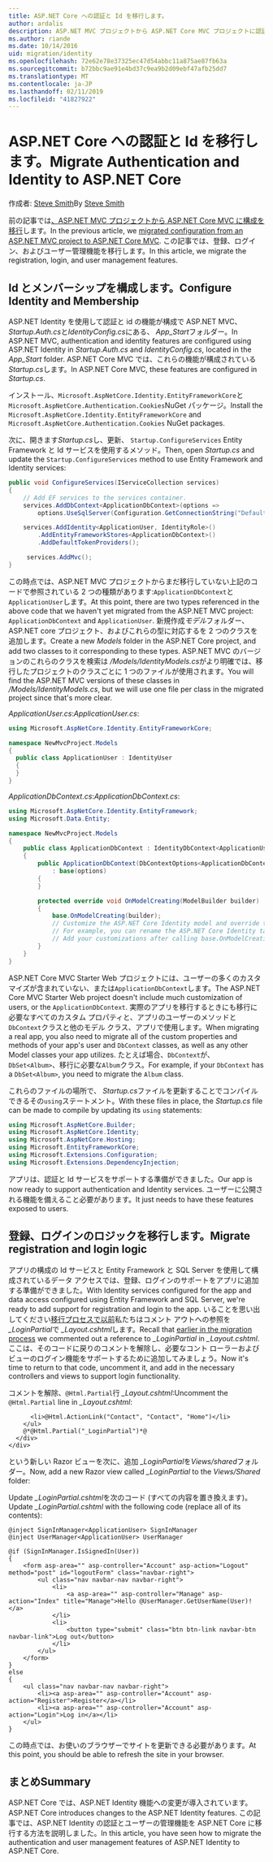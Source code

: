 ```yaml
---
title: ASP.NET Core への認証と Id を移行します。
author: ardalis
description: ASP.NET MVC プロジェクトから ASP.NET Core MVC プロジェクトに認証と id を移行する方法について説明します。
ms.author: riande
ms.date: 10/14/2016
uid: migration/identity
ms.openlocfilehash: 72e62e78e37325ec47d54abbc11a875ae87fb63a
ms.sourcegitcommit: b72bbc9ae91e4bd37c9ea9b2d09ebf47afb25dd7
ms.translationtype: MT
ms.contentlocale: ja-JP
ms.lasthandoff: 02/11/2019
ms.locfileid: "41827922"
---
```

# <a name="migrate-authentication-and-identity-to-aspnet-core"></a><span data-ttu-id="a4f14-103">ASP.NET Core への認証と Id を移行します。</span><span class="sxs-lookup"><span data-stu-id="a4f14-103">Migrate Authentication and Identity to ASP.NET Core</span></span>

<span data-ttu-id="a4f14-104">作成者: [Steve Smith](https://ardalis.com/)</span><span class="sxs-lookup"><span data-stu-id="a4f14-104">By [Steve Smith](https://ardalis.com/)</span></span>

<span data-ttu-id="a4f14-105">前の記事では[、ASP.NET MVC プロジェクトから ASP.NET Core MVC に構成を移行](xref:migration/configuration)します。</span><span class="sxs-lookup"><span data-stu-id="a4f14-105">In the previous article, we [migrated configuration from an ASP.NET MVC project to ASP.NET Core MVC](xref:migration/configuration).</span></span> <span data-ttu-id="a4f14-106">この記事では、登録、ログイン、およびユーザー管理機能を移行します。</span><span class="sxs-lookup"><span data-stu-id="a4f14-106">In this article, we migrate the registration, login, and user management features.</span></span>

## <a name="configure-identity-and-membership"></a><span data-ttu-id="a4f14-107">Id とメンバーシップを構成します。</span><span class="sxs-lookup"><span data-stu-id="a4f14-107">Configure Identity and Membership</span></span>

<span data-ttu-id="a4f14-108">ASP.NET Identity を使用して認証と id の機能が構成で ASP.NET MVC、 *Startup.Auth.cs*と*IdentityConfig.cs*にある、 *App_Start*フォルダー。</span><span class="sxs-lookup"><span data-stu-id="a4f14-108">In ASP.NET MVC, authentication and identity features are configured using ASP.NET Identity in *Startup.Auth.cs* and *IdentityConfig.cs*, located in the *App_Start* folder.</span></span> <span data-ttu-id="a4f14-109">ASP.NET Core MVC では、これらの機能が構成されている*Startup.cs*します。</span><span class="sxs-lookup"><span data-stu-id="a4f14-109">In ASP.NET Core MVC, these features are configured in *Startup.cs*.</span></span>

<span data-ttu-id="a4f14-110">インストール、`Microsoft.AspNetCore.Identity.EntityFrameworkCore`と`Microsoft.AspNetCore.Authentication.Cookies`NuGet パッケージ。</span><span class="sxs-lookup"><span data-stu-id="a4f14-110">Install the `Microsoft.AspNetCore.Identity.EntityFrameworkCore` and `Microsoft.AspNetCore.Authentication.Cookies` NuGet packages.</span></span>

<span data-ttu-id="a4f14-111">次に、開きます*Startup.cs*し、更新、 `Startup.ConfigureServices` Entity Framework と Id サービスを使用するメソッド。</span><span class="sxs-lookup"><span data-stu-id="a4f14-111">Then, open *Startup.cs* and update the `Startup.ConfigureServices` method to use Entity Framework and Identity services:</span></span>

```csharp
public void ConfigureServices(IServiceCollection services)
{
    // Add EF services to the services container.
    services.AddDbContext<ApplicationDbContext>(options =>
        options.UseSqlServer(Configuration.GetConnectionString("DefaultConnection")));

    services.AddIdentity<ApplicationUser, IdentityRole>()
        .AddEntityFrameworkStores<ApplicationDbContext>()
        .AddDefaultTokenProviders();

     services.AddMvc();
}
```

<span data-ttu-id="a4f14-112">この時点では、ASP.NET MVC プロジェクトからまだ移行していない上記のコードで参照されている 2 つの種類があります:`ApplicationDbContext`と`ApplicationUser`します。</span><span class="sxs-lookup"><span data-stu-id="a4f14-112">At this point, there are two types referenced in the above code that we haven't yet migrated from the ASP.NET MVC project: `ApplicationDbContext` and `ApplicationUser`.</span></span> <span data-ttu-id="a4f14-113">新規作成*モデル*フォルダー、ASP.NET core プロジェクト、およびこれらの型に対応するを 2 つのクラスを追加します。</span><span class="sxs-lookup"><span data-stu-id="a4f14-113">Create a new *Models* folder in the ASP.NET Core project, and add two classes to it corresponding to these types.</span></span> <span data-ttu-id="a4f14-114">ASP.NET MVC のバージョンのこれらのクラスを検索は */Models/IdentityModels.cs*がより明確では、移行したプロジェクトのクラスごとに 1 つのファイルが使用されます。</span><span class="sxs-lookup"><span data-stu-id="a4f14-114">You will find the ASP.NET MVC versions of these classes in */Models/IdentityModels.cs*, but we will use one file per class in the migrated project since that's more clear.</span></span>

<span data-ttu-id="a4f14-115">*ApplicationUser.cs*:</span><span class="sxs-lookup"><span data-stu-id="a4f14-115">*ApplicationUser.cs*:</span></span>

```csharp
using Microsoft.AspNetCore.Identity.EntityFrameworkCore;

namespace NewMvcProject.Models
{
  public class ApplicationUser : IdentityUser
  {
  }
}
```

<span data-ttu-id="a4f14-116">*ApplicationDbContext.cs*:</span><span class="sxs-lookup"><span data-stu-id="a4f14-116">*ApplicationDbContext.cs*:</span></span>

```csharp
using Microsoft.AspNetCore.Identity.EntityFramework;
using Microsoft.Data.Entity;

namespace NewMvcProject.Models
{
    public class ApplicationDbContext : IdentityDbContext<ApplicationUser>
    {
        public ApplicationDbContext(DbContextOptions<ApplicationDbContext> options)
            : base(options)
        {
        }

        protected override void OnModelCreating(ModelBuilder builder)
        {
            base.OnModelCreating(builder);
            // Customize the ASP.NET Core Identity model and override the defaults if needed.
            // For example, you can rename the ASP.NET Core Identity table names and more.
            // Add your customizations after calling base.OnModelCreating(builder);
        }
    }
}
```

<span data-ttu-id="a4f14-117">ASP.NET Core MVC Starter Web プロジェクトには、ユーザーの多くのカスタマイズが含まれていない、または`ApplicationDbContext`します。</span><span class="sxs-lookup"><span data-stu-id="a4f14-117">The ASP.NET Core MVC Starter Web project doesn't include much customization of users, or the `ApplicationDbContext`.</span></span> <span data-ttu-id="a4f14-118">実際のアプリを移行するときにも移行に必要なすべてのカスタム プロパティと、アプリのユーザーのメソッドと`DbContext`クラスと他のモデル クラス、アプリで使用します。</span><span class="sxs-lookup"><span data-stu-id="a4f14-118">When migrating a real app, you also need to migrate all of the custom properties and methods of your app's user and `DbContext` classes, as well as any other Model classes your app utilizes.</span></span> <span data-ttu-id="a4f14-119">たとえば場合、`DbContext`が、 `DbSet<Album>`、移行に必要な`Album`クラス。</span><span class="sxs-lookup"><span data-stu-id="a4f14-119">For example, if your `DbContext` has a `DbSet<Album>`, you need to migrate the `Album` class.</span></span>

<span data-ttu-id="a4f14-120">これらのファイルの場所で、 *Startup.cs*ファイルを更新することでコンパイルできるその`using`ステートメント。</span><span class="sxs-lookup"><span data-stu-id="a4f14-120">With these files in place, the *Startup.cs* file can be made to compile by updating its `using` statements:</span></span>

```csharp
using Microsoft.AspNetCore.Builder;
using Microsoft.AspNetCore.Identity;
using Microsoft.AspNetCore.Hosting;
using Microsoft.EntityFrameworkCore;
using Microsoft.Extensions.Configuration;
using Microsoft.Extensions.DependencyInjection;
```

<span data-ttu-id="a4f14-121">アプリは、認証と Id サービスをサポートする準備ができました。</span><span class="sxs-lookup"><span data-stu-id="a4f14-121">Our app is now ready to support authentication and Identity services.</span></span> <span data-ttu-id="a4f14-122">ユーザーに公開される機能を備えること必要があります。</span><span class="sxs-lookup"><span data-stu-id="a4f14-122">It just needs to have these features exposed to users.</span></span>

## <a name="migrate-registration-and-login-logic"></a><span data-ttu-id="a4f14-123">登録、ログインのロジックを移行します。</span><span class="sxs-lookup"><span data-stu-id="a4f14-123">Migrate registration and login logic</span></span>

<span data-ttu-id="a4f14-124">アプリの構成の Id サービスと Entity Framework と SQL Server を使用して構成されているデータ アクセスでは、登録、ログインのサポートをアプリに追加する準備ができました。</span><span class="sxs-lookup"><span data-stu-id="a4f14-124">With Identity services configured for the app and data access configured using Entity Framework and SQL Server, we're ready to add support for registration and login to the app.</span></span> <span data-ttu-id="a4f14-125">いることを思い出してください[移行プロセスで以前](xref:migration/mvc#migrate-the-layout-file)私たちはコメント アウトへの参照を *_LoginPartial*で *_Layout.cshtml*します。</span><span class="sxs-lookup"><span data-stu-id="a4f14-125">Recall that [earlier in the migration process](xref:migration/mvc#migrate-the-layout-file) we commented out a reference to *_LoginPartial* in *_Layout.cshtml*.</span></span> <span data-ttu-id="a4f14-126">ここは、そのコードに戻りのコメントを解除し、必要なコント ローラーおよびビューのログイン機能をサポートするために追加してみましょう。</span><span class="sxs-lookup"><span data-stu-id="a4f14-126">Now it's time to return to that code, uncomment it, and add in the necessary controllers and views to support login functionality.</span></span>

<span data-ttu-id="a4f14-127">コメントを解除、`@Html.Partial`行 *_Layout.cshtml*:</span><span class="sxs-lookup"><span data-stu-id="a4f14-127">Uncomment the `@Html.Partial` line in *_Layout.cshtml*:</span></span>

```cshtml
      <li>@Html.ActionLink("Contact", "Contact", "Home")</li>
    </ul>
    @*@Html.Partial("_LoginPartial")*@
  </div>
</div>
```

<span data-ttu-id="a4f14-128">という新しい Razor ビューを次に、追加 *_LoginPartial*を*Views/shared*フォルダー。</span><span class="sxs-lookup"><span data-stu-id="a4f14-128">Now, add a new Razor view called *_LoginPartial* to the *Views/Shared* folder:</span></span>

<span data-ttu-id="a4f14-129">Update *_LoginPartial.cshtml*を次のコード (すべての内容を置き換えます)。</span><span class="sxs-lookup"><span data-stu-id="a4f14-129">Update *_LoginPartial.cshtml* with the following code (replace all of its contents):</span></span>

```cshtml
@inject SignInManager<ApplicationUser> SignInManager
@inject UserManager<ApplicationUser> UserManager

@if (SignInManager.IsSignedIn(User))
{
    <form asp-area="" asp-controller="Account" asp-action="Logout" method="post" id="logoutForm" class="navbar-right">
        <ul class="nav navbar-nav navbar-right">
            <li>
                <a asp-area="" asp-controller="Manage" asp-action="Index" title="Manage">Hello @UserManager.GetUserName(User)!</a>
            </li>
            <li>
                <button type="submit" class="btn btn-link navbar-btn navbar-link">Log out</button>
            </li>
        </ul>
    </form>
}
else
{
    <ul class="nav navbar-nav navbar-right">
        <li><a asp-area="" asp-controller="Account" asp-action="Register">Register</a></li>
        <li><a asp-area="" asp-controller="Account" asp-action="Login">Log in</a></li>
    </ul>
}
```

<span data-ttu-id="a4f14-130">この時点では、お使いのブラウザーでサイトを更新できる必要があります。</span><span class="sxs-lookup"><span data-stu-id="a4f14-130">At this point, you should be able to refresh the site in your browser.</span></span>

## <a name="summary"></a><span data-ttu-id="a4f14-131">まとめ</span><span class="sxs-lookup"><span data-stu-id="a4f14-131">Summary</span></span>

<span data-ttu-id="a4f14-132">ASP.NET Core では、ASP.NET Identity 機能への変更が導入されています。</span><span class="sxs-lookup"><span data-stu-id="a4f14-132">ASP.NET Core introduces changes to the ASP.NET Identity features.</span></span> <span data-ttu-id="a4f14-133">この記事では、ASP.NET Identity の認証とユーザーの管理機能を ASP.NET Core に移行する方法を説明しました。</span><span class="sxs-lookup"><span data-stu-id="a4f14-133">In this article, you have seen how to migrate the authentication and user management features of ASP.NET Identity to ASP.NET Core.</span></span>
